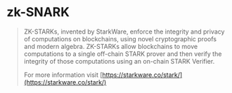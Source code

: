 # zk-SNARK

> ZK-STARKs, invented by StarkWare, enforce the integrity and privacy of computations on blockchains, using novel cryptographic proofs and modern algebra. ZK-STARKs allow blockchains to move computations to a single off-chain STARK prover and then verify the integrity of those computations using an on-chain STARK Verifier.
>
> For more information visit [https://starkware.co/stark/](https://starkware.co/stark/)

